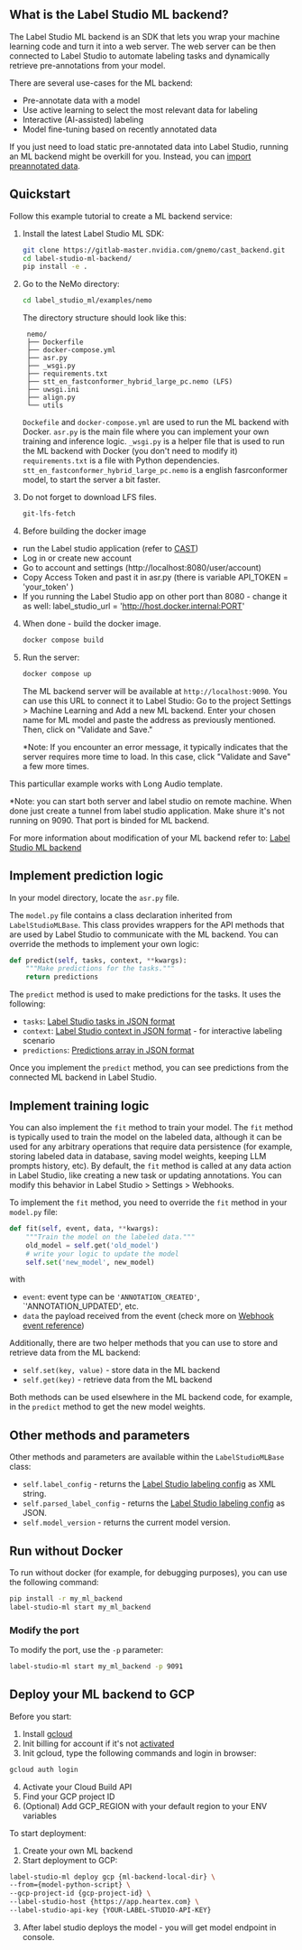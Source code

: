 ## What is the Label Studio ML backend?

The Label Studio ML backend is an SDK that lets you wrap your machine learning code and turn it into a web server.
The web server can be then connected to Label Studio to automate labeling tasks and dynamically retrieve pre-annotations from your model.

There are several use-cases for the ML backend:

- Pre-annotate data with a model
- Use active learning to select the most relevant data for labeling
- Interactive (AI-assisted) labeling
- Model fine-tuning based on recently annotated data

If you just need to load static pre-annotated data into Label Studio, running an ML backend might be overkill for you. Instead, you can [import preannotated data](https://labelstud.io/guide/predictions.html).


## Quickstart

Follow this example tutorial to create a ML backend service:

1. Install the latest Label Studio ML SDK:
   ```bash
   git clone https://gitlab-master.nvidia.com/gnemo/cast_backend.git
   cd label-studio-ml-backend/
   pip install -e .
   ```
   
2. Go to the NeMo directory:
    
   ```bash
   cd label_studio_ml/examples/nemo
   ```

   The directory structure should look like this:
   ```
    nemo/
    ├── Dockerfile
    ├── docker-compose.yml
    ├── asr.py
    ├── _wsgi.py
    ├── requirements.txt
    ├── stt_en_fastconformer_hybrid_large_pc.nemo (LFS)
    ├── uwsgi.ini
    ├── align.py
    └── utils

    ```
    `Dockefile` and `docker-compose.yml` are used to run the ML backend with Docker.
    `asr.py` is the main file where you can implement your own training and inference logic.
    `_wsgi.py` is a helper file that is used to run the ML backend with Docker (you don't need to modify it)
    `requirements.txt` is a file with Python dependencies.
    `stt_en_fastconformer_hybrid_large_pc.nemo` is a english fasrconformer model, to start the server a bit faster. 

3. Do not forget to download LFS files. 
   ```bash
   git-lfs-fetch
   ```
4. Before building the docker image
 - run the Label studio application (refer to [CAST](https://gitlab-master.nvidia.com/gnemo/cast)) 
 - Log in or create new account 
 - Go to account and settings (http://localhost:8080/user/account)
 - Copy Access Token and past it in asr.py (there is variable API_TOKEN = 'your_token' )
 - If you running the Label Studio app on other port than 8080 - change it as well: label_studio_url = 'http://host.docker.internal:PORT'
 
4. When done - build the docker image. 
   ```bash
   docker compose build
   ```
5. Run the server:
   ```bash
   docker compose up
   ```
    The ML backend server will be available at `http://localhost:9090`. You can use this URL to connect it to Label Studio:
    Go to the project Settings > Machine Learning and Add a new ML backend.
    Enter your chosen name for ML model and paste the address as previously mentioned. Then, click on "Validate and Save."

    *Note: If you encounter an error message, it typically indicates that the server requires more time to load. In this case, click "Validate and Save" a few more times.
   
This particullar example works with Long Audio template.

*Note: you can start both server and label studio on remote machine. When done just create a tunnel from label studio application. Make shure it's not running on 9090. That port is binded for ML backend.

For more information about modification of your ML backend refer to: [Label Studio ML backend](https://github.com/HumanSignal/label-studio-ml-backend/tree/master/label_studio_ml/examples)



## Implement prediction logic
In your model directory, locate the `asr.py` file.

The `model.py` file contains a class declaration inherited from `LabelStudioMLBase`. This class provides wrappers for the API methods that are used by Label Studio to communicate with the ML backend. You can override the methods to implement your own logic:
```python
def predict(self, tasks, context, **kwargs):
    """Make predictions for the tasks."""
    return predictions
```
The `predict` method is used to make predictions for the tasks. It uses the following:
- `tasks`: [Label Studio tasks in JSON format](https://labelstud.io/guide/task_format.html)
- `context`: [Label Studio context in JSON format](https://labelstud.io/guide/ml.html#Passing-data-to-ML-backend) - for interactive labeling scenario
- `predictions`: [Predictions array in JSON format](https://labelstud.io/guide/export.html#Raw-JSON-format-of-completed-tasks)

Once you implement the `predict` method, you can see predictions from the connected ML backend in Label Studio.

## Implement training logic
You can also implement the `fit` method to train your model. The `fit` method is typically used to train the model on the labeled data, although it can be used for any arbitrary operations that require data persistence (for example, storing labeled data in database, saving model weights, keeping LLM prompts history, etc).
By default, the `fit` method is called at any data action in Label Studio, like creating a new task or updating annotations. You can modify this behavior in Label Studio > Settings > Webhooks.

To implement the `fit` method, you need to override the `fit` method in your `model.py` file:
```python
def fit(self, event, data, **kwargs):
    """Train the model on the labeled data."""
    old_model = self.get('old_model')
    # write your logic to update the model
    self.set('new_model', new_model)
```
with 
- `event`: event type can be `'ANNOTATION_CREATED'`, `'ANNOTATION_UPDATED', etc.
- `data` the payload received from the event (check more on [Webhook event reference](https://labelstud.io/guide/webhook_reference.html))

Additionally, there are two helper methods that you can use to store and retrieve data from the ML backend:
- `self.set(key, value)` - store data in the ML backend
- `self.get(key)` - retrieve data from the ML backend

Both methods can be used elsewhere in the ML backend code, for example, in the `predict` method to get the new model weights.

## Other methods and parameters
Other methods and parameters are available within the `LabelStudioMLBase` class:

- `self.label_config` - returns the [Label Studio labeling config](https://labelstud.io/guide/setup.html) as XML string.
- `self.parsed_label_config` - returns the [Label Studio labeling config](https://labelstud.io/guide/setup.html) as JSON.
- `self.model_version` - returns the current model version.


## Run without Docker

To run without docker (for example, for debugging purposes), you can use the following command:
```bash
pip install -r my_ml_backend
label-studio-ml start my_ml_backend
```

### Modify the port
To modify the port, use the `-p` parameter:
```bash
label-studio-ml start my_ml_backend -p 9091
```

## Deploy your ML backend to GCP

Before you start:
1. Install [gcloud](https://cloud.google.com/sdk/docs/install)
2. Init billing for account if it's not [activated](https://console.cloud.google.com/project/_/billing/enable)
3. Init gcloud, type the following commands and login in browser:
```bash
gcloud auth login
```
4. Activate your Cloud Build API
5. Find your GCP project ID
6. (Optional) Add GCP_REGION with your default region to your ENV variables 

To start deployment:
1. Create your own ML backend
2. Start deployment to GCP:
```bash
label-studio-ml deploy gcp {ml-backend-local-dir} \
--from={model-python-script} \
--gcp-project-id {gcp-project-id} \
--label-studio-host {https://app.heartex.com} \
--label-studio-api-key {YOUR-LABEL-STUDIO-API-KEY}
```
3. After label studio deploys the model - you will get model endpoint in console.
